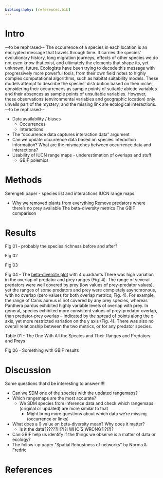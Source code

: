 ```yaml
---
bibliography: [references.bib]
---
```


# Intro

--to be rephrased-- 
The occurrence of a species in each location is an encrypted message that travels through time. It carries the species’ evolutionary history, long migration journeys, effects of other species we do not even know that exist, and ultimately the elements that shape its, yet unknown, future. Ecologists have been trying to decode this message with progressively more powerful tools, from their own field notes to highly complex computational algorithms, such as habitat suitability models. These models attempt to describe the species’ distribution based on their niche, considering their occurrences as sample points of suitable abiotic variables and their absences as sample points of unsuitable variables. However, these observations (environmental variables and geographic location) only unveils part of the mystery, and the missing link are ecological interactions.
--to be rephrased--

- Data availability / biases  
  - Occurrences  
  - Interactions  
- The “occurrence data captures interaction data” argument  
- Can we update occurrence data based on species interaction information? What are the mismatches between occurrence data and interactions?  
- Usability of IUCN range maps - underestimation of overlaps and stuff  
  - GBIF polemics  

# Methods

Serengeti paper - species list and interactions
IUCN range maps
- Why we removed plants from everything
Remove predators where there’s no prey available
The beta-diversity metrics
The GBIF comparison

# Results

Fig 01 - probably the species richness before and after?

Fig 02

Fig 03

Fig 04 - The [beta-diversity plot](figures/beta-div_pred-species.png) with 4 quadrants
There was high variation in the overlap of predator and prey ranges (Fig. 4). The range of several predators were well covered by prey (low values of prey-predator values), yet the ranges of some predators and prey were completely asynchronous, with no overlap (zero values for both overlap metrics; Fig. 4). For example, the range of Canis aureus is not covered by any prey species, whereas Panthera pardus exhibited highly variable levels of overlap with prey. In general, species exhibited more consistent values of prey-predator overlap, than predator-prey overlap – indicated by the spread of points along the x axis, yet more restricted variation on the y axis (Fig. 4). There was also no overall relationship between the two metrics, or for any predator species.

Table 01 - The One With All the Species and Their Ranges and Predators and Preys

Fig 06 - Something with GBIF results

# Discussion

Some questions that’d be interesting to answer!!!!!
- Can we SDM one of the species with the updated rangemaps?
- Which rangemaps are the most accurate? 
  - We SDM species from inference data and check which rangemaps (original or updated) are more similar to that 
    - Might bring more questions about which data we’re missing (occurrence or links)
- What does a 0 value on beta-diversity mean? Why does it matter? 
  - Is it the data??????!!!?!?! WHO’S WRONG?!?!?!?
- Can GBIF help us identify if the things we observe is a matter of data or ecology?
- The follow-up paper "Spatial Robustness of networks" by Norma & Fredric 


# References
